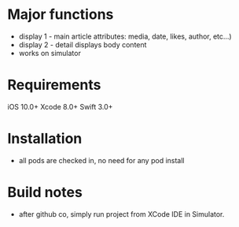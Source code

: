 # Major functions
- display 1 - main article attributes: media, date, likes, author, etc...)
- display 2 - detail displays body content
- works on simulator

# Requirements
iOS 10.0+ 
Xcode 8.0+
Swift 3.0+

# Installation
- all pods are checked in, no need for any pod install

# Build notes
- after github co, simply run project from XCode IDE in Simulator.
